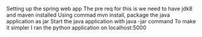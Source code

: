 Setting up the spring web app
The pre req for this is we need to have jdk8 and maven installed
Using commad mvn install, package the java application as jar
Start the java application with java -jar command
To make it simpler I ran the python application on localhost:5000
